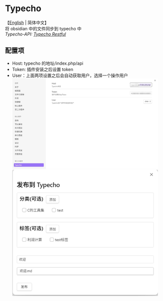 # Typecho

【[English](/README.md) | 简体中文】
<br>
将 obsidian 中的文件同步到 typecho 中
<br>
*Typecho-API: [Typecho Restful](https://github.com/Chen2226/typecho-plugin-Restful)*

## 配置项

-   Host: typecho 的地址/index.php/api
-   Token: 插件安装之后设置 token
-   User：上面两项设置之后会自动获取用户，选择一个操作用户
![2](/assets/2.png "2")
![1](/assets/1.png "1")